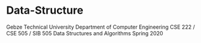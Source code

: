 # Data-Structure
Gebze Technical University
Department of Computer Engineering
CSE 222 / CSE 505 / SIB 505
Data Structures and Algorithms
Spring 2020
